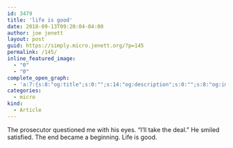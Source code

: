 ```yaml
---
id: 3479
title: 'life is good'
date: 2018-09-13T09:20:04-04:00
author: joe jenett
layout: post
guid: https://simply.micro.jenett.org/?p=145
permalink: /145/
inline_featured_image:
  - "0"
  - "0"
complete_open_graph:
  - 'a:7:{s:8:"og:title";s:0:"";s:14:"og:description";s:0:"";s:8:"og:image";s:0:"";s:7:"og:type";s:0:"";s:12:"twitter:card";s:7:"summary";s:19:"twitter:description";s:0:"";s:15:"twitter:creator";s:0:"";}'
categories:
  - micro
kind:
  - Article
---
```

The prosecutor questioned me with his eyes. “I’ll take the deal.” He smiled satisfied. The end became a beginning. Life is good.